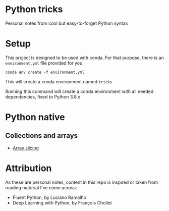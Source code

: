 # Python tricks
Personal notes from cool but easy-to-forget Python syntax

# Setup
This project is designed to be used with conda. For that purpose, there is an `environment.yml` file provided for you

```
conda env create -f environment.yml
```

This will create a conda environment named `tricks`

Running this command will create a conda environment with all needed dependencies, fixed to Python 3.8.x

# Python native

## Collections and arrays

* [Array slicing](python_native/01_collections/arrays.ipynb#Array-slicing)


# Attribution

As these are personal notes, content in this repo is inspired or taken from reading material I've come across:

* Fluent Python, by Luciano Ramalho
* Deep Learning with Python, by François Chollet